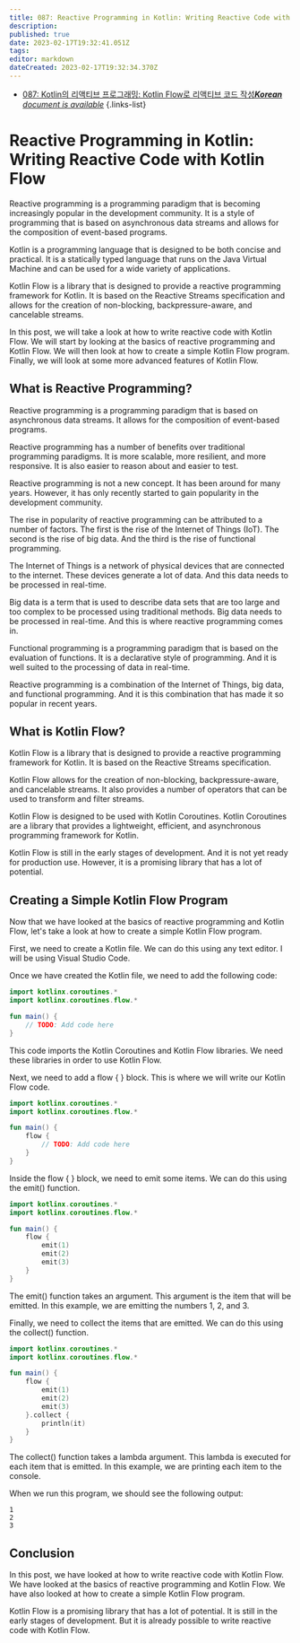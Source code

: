 ```yaml
---
title: 087: Reactive Programming in Kotlin: Writing Reactive Code with Kotlin Flow
description: 
published: true
date: 2023-02-17T19:32:41.051Z
tags: 
editor: markdown
dateCreated: 2023-02-17T19:32:34.370Z
---
```


- [087: Kotlin의 리액티브 프로그래밍: Kotlin Flow로 리액티브 코드 작성***Korean** document is available*](/ko/Knowledge-base/Kotlin/Learning/087-reactive-programming-in-kotlin-writing-reactive-code-with-kotlin-flow)
{.links-list}


# Reactive Programming in Kotlin: Writing Reactive Code with Kotlin Flow

Reactive programming is a programming paradigm that is becoming increasingly popular in the development community. It is a style of programming that is based on asynchronous data streams and allows for the composition of event-based programs.

Kotlin is a programming language that is designed to be both concise and practical. It is a statically typed language that runs on the Java Virtual Machine and can be used for a wide variety of applications.

Kotlin Flow is a library that is designed to provide a reactive programming framework for Kotlin. It is based on the Reactive Streams specification and allows for the creation of non-blocking, backpressure-aware, and cancelable streams.

In this post, we will take a look at how to write reactive code with Kotlin Flow. We will start by looking at the basics of reactive programming and Kotlin Flow. We will then look at how to create a simple Kotlin Flow program. Finally, we will look at some more advanced features of Kotlin Flow.

## What is Reactive Programming?

Reactive programming is a programming paradigm that is based on asynchronous data streams. It allows for the composition of event-based programs.

Reactive programming has a number of benefits over traditional programming paradigms. It is more scalable, more resilient, and more responsive. It is also easier to reason about and easier to test.

Reactive programming is not a new concept. It has been around for many years. However, it has only recently started to gain popularity in the development community.

The rise in popularity of reactive programming can be attributed to a number of factors. The first is the rise of the Internet of Things (IoT). The second is the rise of big data. And the third is the rise of functional programming.

The Internet of Things is a network of physical devices that are connected to the internet. These devices generate a lot of data. And this data needs to be processed in real-time.

Big data is a term that is used to describe data sets that are too large and too complex to be processed using traditional methods. Big data needs to be processed in real-time. And this is where reactive programming comes in.

Functional programming is a programming paradigm that is based on the evaluation of functions. It is a declarative style of programming. And it is well suited to the processing of data in real-time.

Reactive programming is a combination of the Internet of Things, big data, and functional programming. And it is this combination that has made it so popular in recent years.

## What is Kotlin Flow?

Kotlin Flow is a library that is designed to provide a reactive programming framework for Kotlin. It is based on the Reactive Streams specification.

Kotlin Flow allows for the creation of non-blocking, backpressure-aware, and cancelable streams. It also provides a number of operators that can be used to transform and filter streams.

Kotlin Flow is designed to be used with Kotlin Coroutines. Kotlin Coroutines are a library that provides a lightweight, efficient, and asynchronous programming framework for Kotlin.

Kotlin Flow is still in the early stages of development. And it is not yet ready for production use. However, it is a promising library that has a lot of potential.

## Creating a Simple Kotlin Flow Program

Now that we have looked at the basics of reactive programming and Kotlin Flow, let's take a look at how to create a simple Kotlin Flow program.

First, we need to create a Kotlin file. We can do this using any text editor. I will be using Visual Studio Code.

Once we have created the Kotlin file, we need to add the following code:

```kotlin
import kotlinx.coroutines.*
import kotlinx.coroutines.flow.*

fun main() {
    // TODO: Add code here
}
```

This code imports the Kotlin Coroutines and Kotlin Flow libraries. We need these libraries in order to use Kotlin Flow.

Next, we need to add a flow { } block. This is where we will write our Kotlin Flow code.

```kotlin
import kotlinx.coroutines.*
import kotlinx.coroutines.flow.*

fun main() {
    flow {
        // TODO: Add code here
    }
}
```

Inside the flow { } block, we need to emit some items. We can do this using the emit() function.

```kotlin
import kotlinx.coroutines.*
import kotlinx.coroutines.flow.*

fun main() {
    flow {
        emit(1)
        emit(2)
        emit(3)
    }
}
```

The emit() function takes an argument. This argument is the item that will be emitted. In this example, we are emitting the numbers 1, 2, and 3.

Finally, we need to collect the items that are emitted. We can do this using the collect() function.

```kotlin
import kotlinx.coroutines.*
import kotlinx.coroutines.flow.*

fun main() {
    flow {
        emit(1)
        emit(2)
        emit(3)
    }.collect {
        println(it)
    }
}
```

The collect() function takes a lambda argument. This lambda is executed for each item that is emitted. In this example, we are printing each item to the console.

When we run this program, we should see the following output:

```
1
2
3
```

## Conclusion

In this post, we have looked at how to write reactive code with Kotlin Flow. We have looked at the basics of reactive programming and Kotlin Flow. We have also looked at how to create a simple Kotlin Flow program.

Kotlin Flow is a promising library that has a lot of potential. It is still in the early stages of development. But it is already possible to write reactive code with Kotlin Flow.